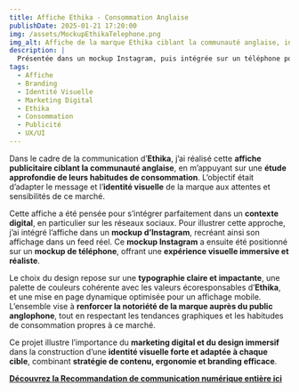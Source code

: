 ```yaml
---
title: Affiche Ethika - Consommation Anglaise  
publishDate: 2025-01-21 17:20:00  
img: /assets/MockupEthikaTelephone.png  
img_alt: Affiche de la marque Ethika ciblant la communauté anglaise, intégrée dans un mockup Instagram affiché sur un téléphone pour un rendu immersif.  
description: |
  Présentée dans un mockup Instagram, puis intégrée sur un téléphone pour un rendu immersif et réaliste.  
tags:
  - Affiche  
  - Branding  
  - Identité Visuelle  
  - Marketing Digital  
  - Ethika  
  - Consommation  
  - Publicité  
  - UX/UI  
---
```


Dans le cadre de la communication d’**Ethika**, j’ai réalisé cette **affiche publicitaire ciblant la communauté anglaise**, en m’appuyant sur une **étude approfondie de leurs habitudes de consommation**. L’objectif était d’adapter le message et l’**identité visuelle** de la marque aux attentes et sensibilités de ce marché.  

Cette affiche a été pensée pour s’intégrer parfaitement dans un **contexte digital**, en particulier sur les réseaux sociaux. Pour illustrer cette approche, j’ai intégré l’affiche dans un **mockup d’Instagram**, recréant ainsi son affichage dans un feed réel. Ce **mockup Instagram** a ensuite été positionné sur un **mockup de téléphone**, offrant une **expérience visuelle immersive et réaliste**.  

Le choix du design repose sur une **typographie claire et impactante**, une palette de couleurs cohérente avec les valeurs écoresponsables d’**Ethika**, et une mise en page dynamique optimisée pour un affichage mobile. L’ensemble vise à **renforcer la notoriété de la marque auprès du public anglophone**, tout en respectant les tendances graphiques et les habitudes de consommation propres à ce marché.  

Ce projet illustre l’importance du **marketing digital et du design immersif** dans la construction d’une **identité visuelle forte et adaptée à chaque cible**, combinant **stratégie de contenu, ergonomie et branding efficace**.  

**[Découvrez la Recommandation de communication numérique entière ici](/public/components/RecommandationStrategieNumerique.pdf)**